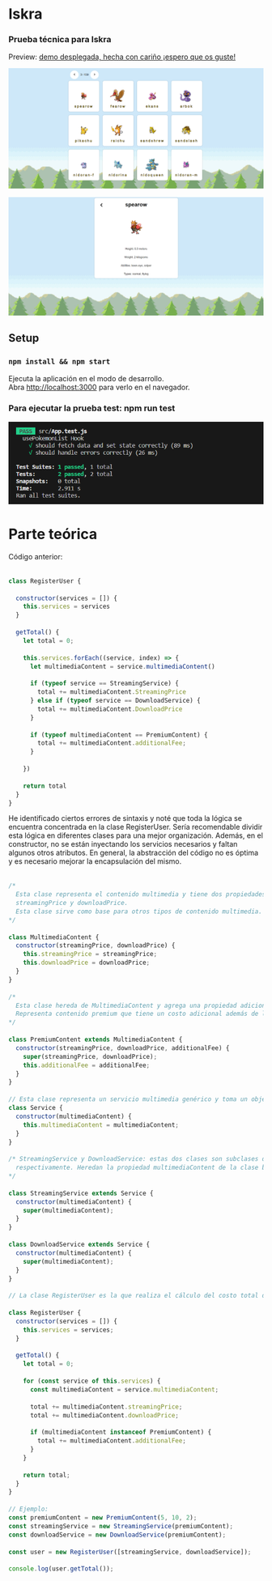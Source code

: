 # Iskra



### Prueba técnica para Iskra

Preview:
[demo desplegada, hecha con cariño ¡espero que os guste!](https://loving-mice.surge.sh/) 


![Vista previa de Iskra](./doc/img/img-1.png)

![Vista previa de Iskra](./doc/img/img-2.png)


## Setup

### `npm install && npm start`

Ejecuta la aplicación en el modo de desarrollo.\
Abra [http://localhost:3000](http://localhost:3000) para verlo en el navegador.

### Para ejecutar la prueba test: npm run test

![Vista previa de Iskra](./doc/img/img-3.png)

# Parte teórica

Código anterior:

```js

class RegisterUser {

  constructor(services = []) {
    this.services = services
  }

  getTotal() {
    let total = 0;

    this.services.forEach((service, index) => {
      let multimediaContent = service.multimediaContent()

      if (typeof service == StreamingService) {
        total += multimediaContent.StreamingPrice
      } else if (typeof service == DownloadService) {
        total += multimediaContent.DownloadPrice
      }

      if (typeof multimediaContent == PremiumContent) {
        total += multimediaContent.additionalFee;
      }

    })

    return total
  }
}
```

He identificado ciertos errores de sintaxis y noté que toda la lógica se encuentra concentrada en la clase RegisterUser. 
Sería recomendable dividir esta lógica en diferentes clases para una mejor organización. 
Además, en el constructor, no se están inyectando los servicios necesarios y faltan algunos otros atributos. 
En general, la abstracción del código no es óptima y es necesario mejorar la encapsulación del mismo.

```js

/* 
  Esta clase representa el contenido multimedia y tiene dos propiedades: 
  streamingPrice y downloadPrice. 
  Esta clase sirve como base para otros tipos de contenido multimedia.
*/

class MultimediaContent {
  constructor(streamingPrice, downloadPrice) {
    this.streamingPrice = streamingPrice;
    this.downloadPrice = downloadPrice;
  }
}

/*
  Esta clase hereda de MultimediaContent y agrega una propiedad adicional llamada additionalFee. 
  Representa contenido premium que tiene un costo adicional además de los precios de transmisión y descarga.
*/

class PremiumContent extends MultimediaContent {
  constructor(streamingPrice, downloadPrice, additionalFee) {
    super(streamingPrice, downloadPrice);
    this.additionalFee = additionalFee;
  }
}

// Esta clase representa un servicio multimedia genérico y toma un objeto.
class Service {
  constructor(multimediaContent) {
    this.multimediaContent = multimediaContent;
  }
}

/* StreamingService y DownloadService: estas dos clases son subclases de Service y representan servicios de Streaming y Download, 
  respectivamente. Heredan la propiedad multimediaContent de la clase base Service.
*/

class StreamingService extends Service {
  constructor(multimediaContent) {
    super(multimediaContent);
  }
}

class DownloadService extends Service {
  constructor(multimediaContent) {
    super(multimediaContent);
  }
}

// La clase RegisterUser es la que realiza el cálculo del costo total de los servicios seleccionados por un usuario.

class RegisterUser {
  constructor(services = []) {
    this.services = services;
  }

  getTotal() {
    let total = 0;

    for (const service of this.services) {
      const multimediaContent = service.multimediaContent;

      total += multimediaContent.streamingPrice;
      total += multimediaContent.downloadPrice;

      if (multimediaContent instanceof PremiumContent) {
        total += multimediaContent.additionalFee;
      }
    }

    return total;
  }
}

// Ejemplo:
const premiumContent = new PremiumContent(5, 10, 2);
const streamingService = new StreamingService(premiumContent);
const downloadService = new DownloadService(premiumContent);

const user = new RegisterUser([streamingService, downloadService]);

console.log(user.getTotal());

```
